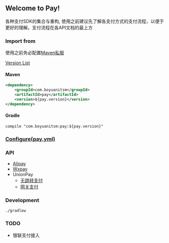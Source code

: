 ## Welcome to Pay!

各种支付SDK的集合与重构, 使用之前建议先了解各支付方式的支付流程，以便于更好的理解。支付流程在各API文档的最上方

### Import from

使用之前务必配置[Maven私服](http://172.16.8.21:20000/helper/nexus-maven-repo)

[Version List](http://172.16.8.21:20000/pay/pay/tags)
#### Maven
```xml
<dependency>
    <groupId>com.boyuanitsm</groupId>
    <artifactId>pay</artifactId>
    <version>${pay.version}</version>
</dependency>
```
#### Gradle
```
compile "com.boyuanitsm:pay:${pay.version}"
```

### [Configure(pay.yml)](docs/pay.yml.md)

### API

- [Alipay](docs/alipay/alipay.md)
- [Wxpay](docs/wxpay/wxpay.md)
- UnionPay
    - [无跳转支付](docs/unionpay/acp/acp.md)
    - [网关支付](docs/unionpay/b2c.md)

### Development

```
./gradlew
```

### TODO

- 银联支付接入
